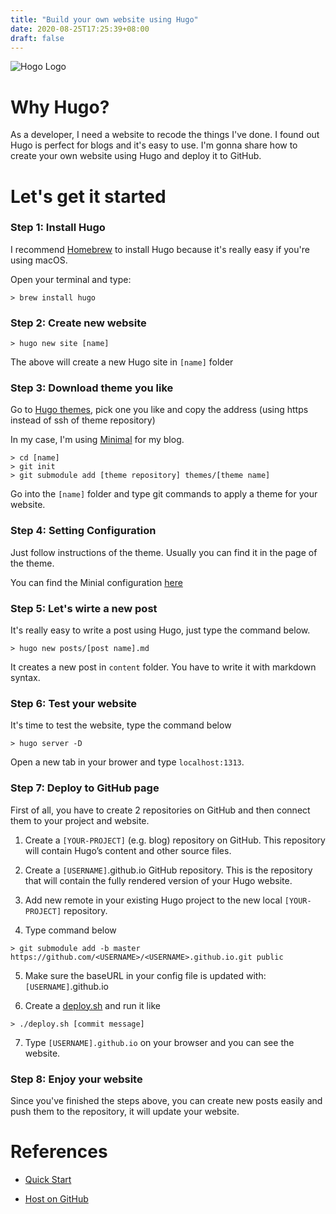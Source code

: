 ```yaml
---
title: "Build your own website using Hugo"
date: 2020-08-25T17:25:39+08:00
draft: false
---
```


![Hogo Logo](/image/2020/aug/25/hugo_logo.png)

# Why Hugo?

As a developer, I need a website to recode the things I've done. I found out Hugo is perfect for blogs and it's easy to use. I'm gonna share how to create your own website using Hugo and deploy it to GitHub.

# Let's get it started

### Step 1: Install Hugo

I recommend [Homebrew](https://brew.sh/) to install Hugo because it's really easy if you're using macOS.

Open your terminal and type:
```text
> brew install hugo
```

### Step 2: Create new website

```text
> hugo new site [name]
```

The above will create a new Hugo site in `[name]` folder
 
### Step 3: Download theme you like

Go to [Hugo themes](https://themes.gohugo.io/), pick one you like and copy the address (using https instead of ssh of theme repository)

In my case, I'm using [Minimal](https://themes.gohugo.io/minimal/) for my blog.

```text
> cd [name]
> git init
> git submodule add [theme repository] themes/[theme name]
```

Go into the `[name]` folder and type git commands to apply a theme for your website.

### Step 4: Setting Configuration

Just follow instructions of the theme. Usually you can find it in the page of the theme.

You can find the Minial configuration [here](https://themes.gohugo.io/minimal/#configuration)

### Step 5: Let's wirte a new post

It's really easy to write a post using Hugo, just type the command below.

``` text
> hugo new posts/[post name].md
```

It creates a new post in `content` folder. You have to write it with markdown syntax.

### Step 6: Test your website

It's time to test the website, type the command below

```text
> hugo server -D
```

Open a new tab in your brower and type `localhost:1313`.

### Step 7: Deploy to GitHub page

First of all, you have to create 2 repositories on GitHub and then connect them to your project and website.

1. Create a `[YOUR-PROJECT]` (e.g. blog) repository on GitHub. This repository will contain Hugo’s content and other source files.

2. Create a `[USERNAME]`.github.io GitHub repository. This is the repository that will contain the fully rendered version of your Hugo website.

3. Add new remote in your existing Hugo project to the new local `[YOUR-PROJECT]` repository.

4. Type command below

```text
> git submodule add -b master https://github.com/<USERNAME>/<USERNAME>.github.io.git public
```

5. Make sure the baseURL in your config file is updated with: `[USERNAME]`.github.io

6. Create a [deploy.sh](https://gohugo.io/hosting-and-deployment/hosting-on-github/#put-it-into-a-script) and run it like

```text
> ./deploy.sh [commit message]
```

7. Type `[USERNAME].github.io` on your browser and you can see the website.

### Step 8: Enjoy your website
Since you've finished the steps above, you can create new posts easily and push them to the repository, it will update your website.

# References

- [Quick Start](https://gohugo.io/getting-started/quick-start/)

- [Host on GitHub](https://gohugo.io/hosting-and-deployment/hosting-on-github/)